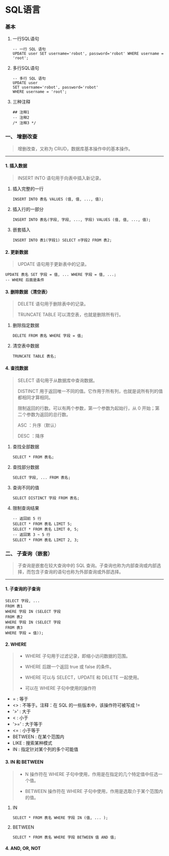 # SQL语言

### 基本

1. 一行SQL语句
    ```
    -- 一行 SQL 语句
    UPDATE user SET username='robot', password='robot' WHERE username = 'root';
    ```

2. 多行SQL语句
    ```
    -- 多行 SQL 语句
    UPDATE user
    SET username='robot', password='robot'
    WHERE username = 'root';
   ```
   
3. 三种注释
    ```
    ## 注释1
    -- 注释2
    /* 注释3 */
   ```

### 一、 增删改查
> 增删改查，又称为 CRUD，数据库基本操作中的基本操作。

---

#### 1. 插入数据
> INSERT INTO 语句用于向表中插入新记录。

1. 插入完整的一行

    ```
    INSERT INTO 表名 VALUES (值, 值, ..., 值);
    ```
   
2. 插入行的一部分
    ```
    INSERT INTO 表名(字段, 字段, ..., 字段) VALUES (值, 值, ..., 值);
    ```
      
3. 嵌套插入
    ```
    INSERT INTO 表1(字段1) SELECT n字段2 FROM 表2; 
    ```
   
#### 2. 更新数据
> UPDATE 语句用于更新表中的记录。

   ```
   UPDATE 表名 SET 字段 = 值, ... WHERE 字段 = 值, ...;
   -- WHERE 后面是条件
   ```

#### 3. 删除数据（清空表）
> DELETE 语句用于删除表中的记录。
> 
> TRUNCATE TABLE 可以清空表，也就是删除所有行。

1. 删除指定数据
   ```
   DELETE FROM 表名 WHERE 字段 = 值;
   ```
   
2. 清空表中数据
   ```
   TRUNCATE TABLE 表名;
   ```
   
#### 4. 查找数据
> SELECT 语句用于从数据库中查询数据。
>
> DISTINCT 用于返回唯一不同的值。它作用于所有列，也就是说所有列的值都相同才算相同。
> 
> 限制返回的行数。可以有两个参数，第一个参数为起始行，从 0 开始；第二个参数为返回的总行数。
> 
> ASC ：升序（默认）
> 
> DESC ：降序

1. 查找全部数据
   ```
   SELECT * FROM 表名;
   ```
   
2. 查找部分数据
   ```
   SELECT 字段, ... FROM 表名;
   ```
   
3. 查询不同的值
   ```
   SELECT DISTINCT 字段 FROM 表名;
   ```
   
4. 限制查询结果
   ```
   -- 返回前 5 行
   SELECT * FROM 表名 LIMIT 5;
   SELECT * FROM 表名 LIMIT 0, 5;
   -- 返回第 3 ~ 5 行
   SELECT * FROM 表名 LIMIT 2, 3;
   ```

### 二、 子查询（嵌套）
> 子查询是嵌套在较大查询中的 SQL 查询。子查询也称为内部查询或内部选择，而包含子查询的语句也称为外部查询或外部选择。

---

#### 1. 子查询的子查询
   ```
   SELECT 字段, ...
   FROM 表1
   WHERE 字段 IN (SELECT 字段
   FROM 表2
   WHERE 字段 IN (SELECT 字段
   FROM 表3
   WHERE 字段 = 值));
   ```
   
#### 2. WHERE
   >    + WHERE 子句用于过滤记录，即缩小访问数据的范围。
   >
   >    + WHERE 后跟一个返回 true 或 false 的条件。
   >
   >    + WHERE 可以与 SELECT，UPDATE 和 DELETE 一起使用。
   > 
   >    + 可以在 WHERE 子句中使用的操作符

   + = : 等于
   + <>	: 不等于。注释：在 SQL 的一些版本中，该操作符可被写成 !=
   + '>' : 大于
   + < : 小于
   + '>=' : 大于等于
   + <=	: 小于等于
   + BETWEEN : 在某个范围内
   + LIKE : 搜索某种模式
   + IN	: 指定针对某个列的多个可能值
   
#### 3. IN 和 BETWEEN
   > + N 操作符在 WHERE 子句中使用，作用是在指定的几个特定值中任选一个值。
   >
   > + BETWEEN 操作符在 WHERE 子句中使用，作用是选取介于某个范围内的值。
   
1. IN
   ```
   SELECT * FROM 表名 WHERE 字段 IN (值, ... );
   ```

2. BETWEEN
   ```
   SELECT * FROM 表名 WHERE 字段 BETWEEN 值 AND 值;
   ```
#### 4. AND, OR, NOT